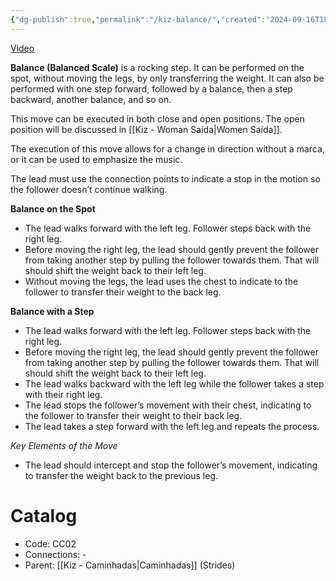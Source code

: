 ```yaml
---
{"dg-publish":true,"permalink":"/kiz-balance/","created":"2024-09-16T18:24:25.536-04:00","updated":"2024-11-19T12:56:16.563-05:00"}
---
```



[Video](https://youtu.be/pXfTn4LCuKw)

**Balance (Balanced Scale)** is a rocking step. It can be performed on the spot, without moving the legs, by only transferring the weight. It can also be performed with one step forward, followed by a balance, then a step backward, another balance, and so on.

This move can be executed in both close and open positions. The open position will be discussed in [[Kiz - Woman Saída\|Women Saída]].

The execution of this move allows for a change in direction without a marca, or it can be used to emphasize the music.

The lead must use the connection points to indicate a stop in the motion so the follower doesn’t continue walking.

**Balance on the Spot**

- The lead walks forward with the left leg. Follower steps back with the right leg.
- Before moving the right leg, the lead should gently prevent the follower from taking another step by pulling the follower towards them. That will should shift the weight back to their left leg.
- Without moving the legs, the lead uses the chest to indicate to the follower to transfer their weight to the back leg.

**Balance with a Step**

- The lead walks forward with the left leg. Follower steps back with the right leg.
- Before moving the right leg, the lead should gently prevent the follower from taking another step by pulling the follower towards them. That will should shift the weight back to their left leg.
- The lead walks backward with the left leg while the follower takes a step with their right leg.
- The lead stops the follower’s movement with their chest, indicating to the follower to transfer their weight to their back leg.
- The lead takes a step forward with the left leg and repeats the process.

*Key Elements of the Move*
- The lead should intercept and stop the follower’s movement, indicating to transfer the weight back to the previous leg.

# Catalog

- Code: CC02
- Connections: -
- Parent: [[Kiz - Caminhadas\|Caminhadas]] (Strides)
